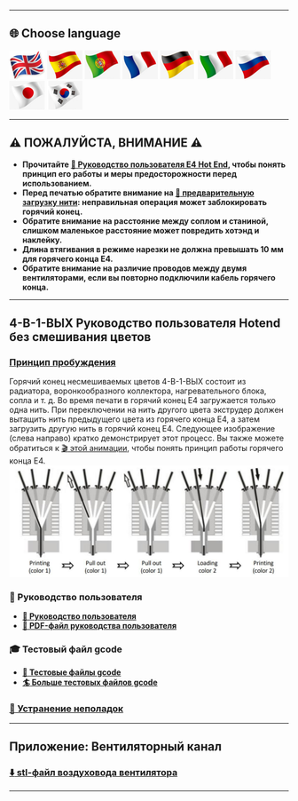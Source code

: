 [E4GUIDE]: https://github.com/ZONESTAR3D/Upgrade-kit-guide/blob/main/HOTEND/E4/User_guide/readme.md
[PRELOAD]: https://github.com/ZONESTAR3D/Upgrade-kit-guide/tree/main/HOTEND/E4/User_guide#7-pre-load-filaments
[E4WORKINGPRINCIPLE]:https://github.com/ZONESTAR3D/Upgrade-kit-guide/blob/main/HOTEND/E4/User_guide/readme.md#5-working-principle

----
## <a id="choose-language">:globe_with_meridians: Choose language </a>
[![](../../lanpic/EN.png)](https://github.com/ZONESTAR3D/Upgrade-kit-guide/tree/main/HOTEND/E4/readme.md)
[![](../../lanpic/ES.png)](https://github.com/ZONESTAR3D/Upgrade-kit-guide/tree/main/HOTEND/E4/readme-es.md)
[![](../../lanpic/PT.png)](https://github.com/ZONESTAR3D/Upgrade-kit-guide/tree/main/HOTEND/E4/readme-pt.md)
[![](../../lanpic/FR.png)](https://github.com/ZONESTAR3D/Upgrade-kit-guide/tree/main/HOTEND/E4/readme-fr.md)
[![](../../lanpic/DE.png)](https://github.com/ZONESTAR3D/Upgrade-kit-guide/tree/main/HOTEND/E4/readme-de.md)
[![](../../lanpic/IT.png)](https://github.com/ZONESTAR3D/Upgrade-kit-guide/tree/main/HOTEND/E4/readme-it.md)
[![](../../lanpic/RU.png)](https://github.com/ZONESTAR3D/Upgrade-kit-guide/tree/main/HOTEND/E4/readme-ru.md)
[![](../../lanpic/JP.png)](https://github.com/ZONESTAR3D/Upgrade-kit-guide/tree/main/HOTEND/E4/readme-jp.md)
[![](../../lanpic/KR.png)](https://github.com/ZONESTAR3D/Upgrade-kit-guide/tree/main/HOTEND/E4/readme-kr.md)
<!-- [![](../../lanpic/SA.png)](https://github.com/ZONESTAR3D/Upgrade-kit-guide/tree/main/HOTEND/E4/readme-ar.md) -->

----
## :warning: ПОЖАЛУЙСТА, ВНИМАНИЕ :warning:
- **Прочитайте [:book: Руководство пользователя E4 Hot End][E4GUIDE], чтобы понять принцип его работы и меры предосторожности перед использованием.**
- **Перед печатью обратите внимание на [:book: предварительную загрузку нити][PRELOAD]: неправильная операция может заблокировать горячий конец.**
- **Обратите внимание на расстояние между соплом и станиной, слишком маленькое расстояние может повредить хотэнд и наклейку.**
- **Длина втягивания в режиме нарезки не должна превышать 10 мм для горячего конца E4.**
- **Обратите внимание на различие проводов между двумя вентиляторами, если вы повторно подключили кабель горячего конца.**
 
----
## 4-В-1-ВЫХ Руководство пользователя Hotend без смешивания цветов
### [Принцип пробуждения][E4WORKINGPRINCIPLE]
Горячий конец несмешиваемых цветов 4-В-1-ВЫХ состоит из радиатора, воронкообразного коллектора, нагревательного блока, сопла и т. д. Во время печати в горячий конец E4 загружается только одна нить. При переключении на нить другого цвета экструдер должен вытащить нить предыдущего цвета из горячего конца E4, а затем загрузить другую нить в горячий конец E4. Следующее изображение (слева направо) кратко демонстрирует этот процесс. Вы также можете обратиться к [:clapper: этой анимации](./User_guide/E4_principle.gif), чтобы понять принцип работы горячего конца E4.
![](./User_guide/E4-5.jpg)

### :book: Руководство пользователя
- **[:book: Руководство пользователя](./User_guide/readme.md)**
- **[:green_book: PDF-файл руководства пользователя](./User_guide/E4_V2.jpg)**

### :mortar_board: Тестовый файл gcode
- **[:beginner: Тестовые файлы gcode](./example/readme.md)**
- **[:surfer: Больше тестовых файлов gcode](https://github.com/ZONESTAR3D/Slicing-Guide/tree/master/PrusaSlicer/test_gcode/E4)**

### [:hammer: Устранение неполадок](./FAQ/readme.md)

----
## Приложение: Вентиляторный канал
### [:arrow_down: stl-файл воздуховода вентилятора](./Fan_Duct/fan_duct_e4.zip)

----